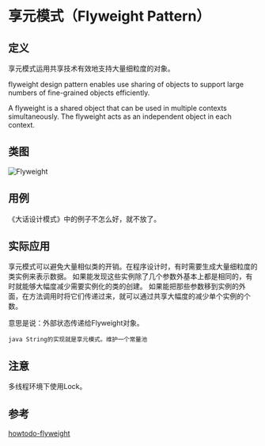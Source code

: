 
# 享元模式（Flyweight Pattern）

## 定义

享元模式运用共享技术有效地支持大量细粒度的对象。

flyweight design pattern enables use sharing of 
objects to support large numbers of fine-grained objects efficiently. 

A flyweight is a shared object that can be used in multiple contexts 
simultaneously. The flyweight acts as an independent object in each context.

## 类图

![Flyweight](https://gitee.com/gdhu/testtingop/raw/master/2019-12-09_024.jpg)

## 用例

《大话设计模式》中的例子不怎么好，就不放了。

## 实际应用

享元模式可以避免大量相似类的开销。在程序设计时，有时需要生成大量细粒度的类实例来表示数据。
如果能发现这些实例除了几个参数外基本上都是相同的，有时就能够大幅度减少需要实例化的类的创建。
如果能把那些参数移到实例的外面，在方法调用时将它们传递过来，就可以通过共享大幅度的减少单个实例的个数。

意思是说：外部状态传递给Flyweight对象。

`java String的实现就是享元模式。维护一个常量池`

## 注意

多线程环境下使用Lock。

## 参考

[howtodo-flyweight](https://howtodoinjava.com/design-patterns/structural/flyweight-design-pattern/)
